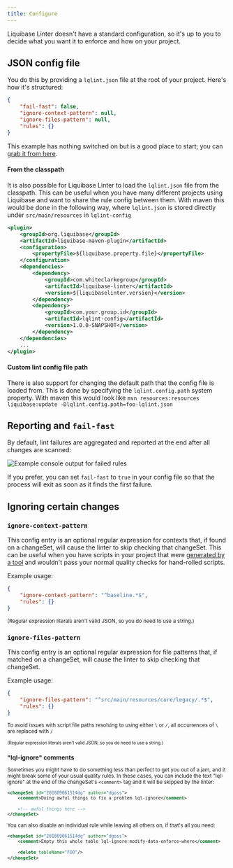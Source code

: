 ```yaml
---
title: Configure
---
```


Liquibase Linter doesn't have a standard configuration, so it's up to you to decide what you want it to enforce and how on your project.

## JSON config file

You do this by providing a `lqlint.json` file at the root of your project. Here's how it's structured:

```json
{
    "fail-fast": false,
    "ignore-context-pattern": null,
    "ignore-files-pattern": null,
    "rules": {}
}
```
This example has nothing switched on but is a good place to start; you can [grab it from here](../examples/lqlint.json).

#### From the classpath

It is also possible for Liquibase Linter to load the `lqlint.json` file from the classpath. This can be useful when you have many different
projects using Liquibase and want to share the rule config between them. With maven this would be done in the following way, 
where `lqlint.json` is stored directly under `src/main/resources` in `lqlint-config`

```xml
<plugin>
    <groupId>org.liquibase</groupId>
    <artifactId>liquibase-maven-plugin</artifactId>
    <configuration>
        <propertyFile>${liquibase.property.file}</propertyFile>
    </configuration>
    <dependencies>
        <dependency>
            <groupId>com.whiteclarkegroup</groupId>
            <artifactId>liquibase-linter</artifactId>
            <version>${liquibaselinter.version}</version>
        </dependency>
        <dependency>
            <groupId>com.your.group.id</groupId>
            <artifactId>lqlint-config</artifactId>
            <version>1.0.0-SNAPSHOT</version>
        </dependency>
    </dependencies>
    ...
</plugin>
```

#### Custom lint config file path

There is also support for changing the default path that the config file is loaded from. This is done by specifying the `lqlint.config.path`
system property. With maven this would look like `mvn resources:resources liquibase:update -Dlqlint.config.path=foo-lqlint.json`

## Reporting and `fail-fast`

By default, lint failures are aggregated and reported at the end after all changes are scanned:

![Example console output for failed rules](/liquibase-linter/img/console-example.png)

If you prefer, you can set `fail-fast` to `true` in your config file so that the process will exit as soon as it finds the first failure.

## Ignoring certain changes

### `ignore-context-pattern`

This config entry is an optional regular expression for contexts that, if found on a changeSet, will cause the linter to skip checking that changeSet. This can be useful when you have scripts in your project that were [generated by a tool](https://www.liquibase.org/documentation/generating_changelogs.html) and wouldn't pass your normal quality checks for hand-rolled scripts.

Example usage:

```json
{
    "ignore-context-pattern": "^baseline.*$",
    "rules": {}
}
```

<small>(Regular expression literals aren't valid JSON, so you do need to use a string.)</small>

### `ignore-files-pattern`

This config entry is an optional regular expression for file patterns that, if matched on a changeSet, will cause the linter to skip checking that changeSet.

Example usage:

```json
{
    "ignore-files-pattern": "^src/main/resources/core/legacy/.*$",
    "rules": {}
}
```
<small>To avoid issues with script file paths resolving to using either `\` or `/`, all occurrences of `\` are replaced with `/`

<small>(Regular expression literals aren't valid JSON, so you do need to use a string.)</small>

### "lql-ignore" comments

Sometimes you might have to do something less than perfect to get you out of a jam, and it might break some of your usual quality rules. In these cases, you can include the text "lql-ignore" at the end of the changeSet's `<comment>` tag and it will be skipped by the linter:

```xml
<changeSet id="201809061514dg" author="dgoss">
    <comment>Doing awful things to fix a problem lql-ignore</comment>
    
    <!-- awful things here -->
</changeSet>
```

You can also disable an individual rule while leaving all others on, if that's all you need:

```xml
<changeSet id="201809061514dg" author="dgoss">
    <comment>Empty this whole table lql-ignore:modify-data-enforce-where</comment>
    
    <delete tableName="FOO"/>
</changeSet>
```
